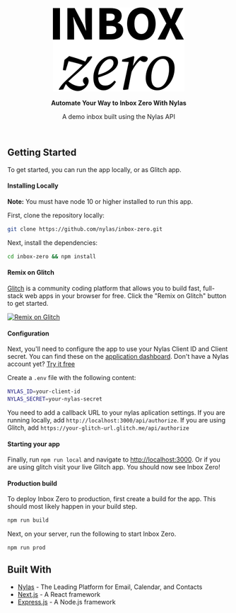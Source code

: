 <div align="center">
  <br />

![Logo](./logo.svg)

**Automate Your Way to Inbox Zero With Nylas**

A demo inbox built using the Nylas API

<br />

</div>

## Getting Started

To get started, you can run the app locally, or as Glitch app.

#### Installing Locally

**Note:** You must have node 10 or higher installed to run this app.

First, clone the repository locally:

```sh
git clone https://github.com/nylas/inbox-zero.git
```

Next, install the dependencies:

```sh
cd inbox-zero && npm install
```

#### Remix on Glitch

[Glitch](https://glitch.com/) is a community coding platform that allows you to build fast, full-stack web apps in your browser for free. Click the "Remix on Glitch" button to get started.

[![Remix on Glitch](https://cdn.glitch.com/2703baf2-b643-4da7-ab91-7ee2a2d00b5b%2Fremix-button.svg)](https://glitch.com/edit/#!/import/github/Nylas/inbox-zero?NYLAS_ID&NYLAS_SECRET)

#### Configuration

Next, you'll need to configure the app to use your Nylas Client ID and Client secret. You can find these on the [application dashboard](https://dashboard.nylas.com/applications). Don't have a Nylas account yet? [Try it free](https://dashboard.nylas.com/register)

Create a `.env` file with the following content:

```sh
NYLAS_ID=your-client-id
NYLAS_SECRET=your-nylas-secret
```

You need to add a callback URL to your nylas aplication settings. If you are running locally, add `http://localhost:3000/api/authorize`. If you are using Glitch, add `https://your-glitch-url.glitch.me/api/authorize`

#### Starting your app

Finally, run `npm run local` and navigate to [http://localhost:3000](http://localhost:3000). Or if you are using glitch visit your live Glitch app. You should now see Inbox Zero!

#### Production build

To deploy Inbox Zero to production, first create a build for the app. This should most likely happen in your build step.

```sh
npm run build
```

Next, on your server, run the following to start Inbox Zero.

```sh
npm run prod
```

## Built With

- [Nylas](https://www.nylas.com/) - The Leading Platform for Email, Calendar, and Contacts
- [Next.js](https://nextjs.org/) - A React framework
- [Express.js](https://expressjs.com/) - A Node.js framework
